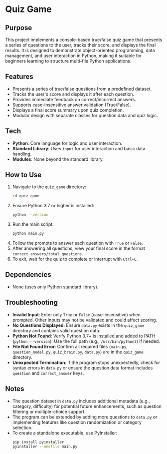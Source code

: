 # Quiz Game

## Purpose
This project implements a console-based true/false quiz game that presents a series of questions to the user, tracks their score, and displays the final results. It is designed to demonstrate object-oriented programming, data management, and user interaction in Python, making it suitable for beginners learning to structure multi-file Python applications.

## Features
- Presents a series of true/false questions from a predefined dataset.
- Tracks the user's score and displays it after each question.
- Provides immediate feedback on correct/incorrect answers.
- Supports case-insensitive answer validation (True/False).
- Displays a final score summary upon quiz completion.
- Modular design with separate classes for question data and quiz logic.

## Tech
- **Python**: Core language for logic and user interaction.
- **Standard Library**: Uses `input` for user interaction and basic data handling.
- **Modules**: None beyond the standard library.

## How to Use
1. Navigate to the `quiz_game` directory:
   ```bash
   cd quiz_game
   ```
2. Ensure Python 3.7 or higher is installed:
   ```bash
   python --version
   ```
3. Run the main script:
   ```bash
   python main.py
   ```
4. Follow the prompts to answer each question with `True` or `False`.
5. After answering all questions, view your final score in the format `correct_answers/total_questions`.
6. To exit, wait for the quiz to complete or interrupt with `Ctrl+C`.

## Dependencies
- None (uses only Python standard library).

## Troubleshooting
- **Invalid Input**: Enter only `True` or `False` (case-insensitive) when prompted. Other inputs may not be validated and could affect scoring.
- **No Questions Displayed**: Ensure `data.py` exists in the `quiz_game` directory and contains valid question data.
- **Python Not Found**: Verify Python 3.7+ is installed and added to PATH (`python --version`). Use the full path (e.g., `/usr/bin/python3`) if needed.
- **File Not Found Error**: Confirm all required files (`main.py`, `question_model.py`, `quiz_brain.py`, `data.py`) are in the `quiz_game` directory.
- **Unexpected Termination**: If the program stops unexpectedly, check for syntax errors in `data.py` or ensure the question data format includes `question` and `correct_answer` keys.

## Notes
- The question dataset in `data.py` includes additional metadata (e.g., category, difficulty) for potential future enhancements, such as question filtering or multiple-choice support.
- The program can be extended by adding more questions to `data.py` or implementing features like question randomization or category selection.
- To create a standalone executable, use PyInstaller:
  ```bash
  pip install pyinstaller
  pyinstaller --onefile main.py
  ```
